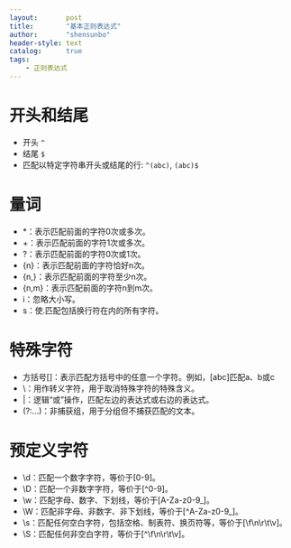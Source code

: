 ```yaml
---
layout:       post
title:        "基本正则表达式"
author:       "shensunbo"
header-style: text
catalog:      true
tags:
    - 正则表达式
---
```


# 开头和结尾 
* 开头 `^`
* 结尾 `$`
* 匹配以特定字符串开头或结尾的行: `^(abc)`, `(abc)$`

# 量词 
* *：表示匹配前面的字符0次或多次。
* +：表示匹配前面的字符1次或多次。
* ?：表示匹配前面的字符0次或1次。
* {n}：表示匹配前面的字符恰好n次。
* {n,}：表示匹配前面的字符至少n次。
* {n,m}：表示匹配前面的字符n到m次。
* i：忽略大小写。
* s：使.匹配包括换行符在内的所有字符。

# 特殊字符
* 方括号[]：表示匹配方括号中的任意一个字符。例如，[abc]匹配a、b或c
* \：用作转义字符，用于取消特殊字符的特殊含义。
* |：逻辑“或”操作，匹配左边的表达式或右边的表达式。
* (?:...)：非捕获组，用于分组但不捕获匹配的文本。

# 预定义字符
* \d：匹配一个数字字符，等价于[0-9]。
* \D：匹配一个非数字字符，等价于[^0-9]。
* \w：匹配字母、数字、下划线，等价于[A-Za-z0-9_]。
* \W：匹配非字母、非数字、非下划线，等价于[^A-Za-z0-9_]。
* \s：匹配任何空白字符，包括空格、制表符、换页符等，等价于[\f\n\r\t\v]。
* \S：匹配任何非空白字符，等价于[^\f\n\r\t\v]。